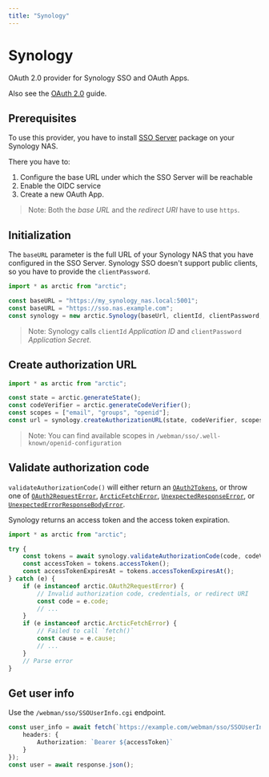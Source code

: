 ```yaml
---
title: "Synology"
---
```


# Synology

OAuth 2.0 provider for Synology SSO and OAuth Apps.

Also see the [OAuth 2.0](/guides/oauth2) guide.

## Prerequisites

To use this provider, you have to install [SSO Server](https://www.synology.com/en-us/dsm/packages/SSOServer) package on your Synology NAS.

There you have to:

1. Configure the base URL under which the SSO Server will be reachable
2. Enable the OIDC service
3. Create a new OAuth App.

> Note: Both the _base URL_ and the _redirect URI_ have to use `https`.

## Initialization

The `baseURL` parameter is the full URL of your Synology NAS that you have configured in the SSO Server.
Synology SSO doesn't support public clients, so you have to provide the `clientPassword`.

```ts
import * as arctic from "arctic";

const baseURL = "https://my_synology_nas.local:5001";
const baseURL = "https://sso.nas.example.com";
const synology = new arctic.Synology(baseUrl, clientId, clientPassword, redirectUri);
```

> Note: Synology calls `clientId` _Application ID_ and `clientPassword` _Application Secret_.

## Create authorization URL

```ts
import * as arctic from "arctic";

const state = arctic.generateState();
const codeVerifier = arctic.generateCodeVerifier();
const scopes = ["email", "groups", "openid"];
const url = synology.createAuthorizationURL(state, codeVerifier, scopes);
```

> Note: You can find available scopes in `/webman/sso/.well-known/openid-configuration`

## Validate authorization code

`validateAuthorizationCode()` will either return an [`OAuth2Tokens`](/reference/main/OAuth2Tokens), or throw one of [`OAuth2RequestError`](/reference/main/OAuth2RequestError), [`ArcticFetchError`](/reference/main/ArcticFetchError), [`UnexpectedResponseError`](/reference/main/UnexpectedResponseError), or [`UnexpectedErrorResponseBodyError`](/reference/main/UnexpectedErrorResponseBodyError).

Synology returns an access token and the access token expiration.

```ts
import * as arctic from "arctic";

try {
	const tokens = await synology.validateAuthorizationCode(code, codeVerifier);
	const accessToken = tokens.accessToken();
	const accessTokenExpiresAt = tokens.accessTokenExpiresAt();
} catch (e) {
	if (e instanceof arctic.OAuth2RequestError) {
		// Invalid authorization code, credentials, or redirect URI
		const code = e.code;
		// ...
	}
	if (e instanceof arctic.ArcticFetchError) {
		// Failed to call `fetch()`
		const cause = e.cause;
		// ...
	}
	// Parse error
}
```

## Get user info

Use the `/webman/sso/SSOUserInfo.cgi` endpoint.

```ts
const user_info = await fetch(`https://example.com/webman/sso/SSOUserInfo.cgi`, {
	headers: {
		Authorization: `Bearer ${accessToken}`
	}
});
const user = await response.json();
```
